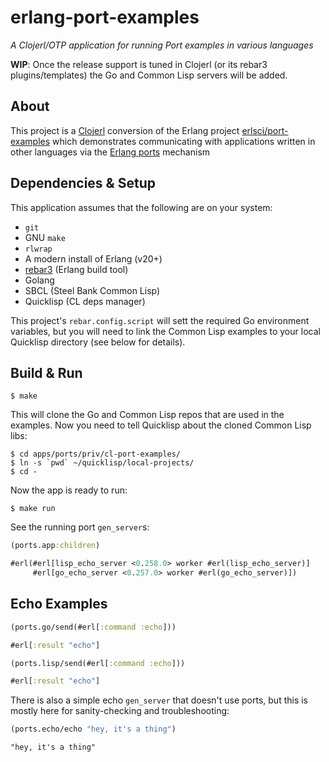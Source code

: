 # erlang-port-examples

*A Clojerl/OTP application for running Port examples in various languages*

**WIP**: Once the release support is tuned in Clojerl (or its rebar3
plugins/templates) the Go and Common Lisp servers will be added.

## About

This project is a [Clojerl](https://github.com/clojerl/clojerl) conversion of
the Erlang project
[erlsci/port-examples](https://github.com/erlsci/port-examples) which
demonstrates communicating with applications written in other languages
via the
[Erlang ports](https://erlang.org/doc/reference_manual/ports.html) mechanism

## Dependencies & Setup

This application assumes that the following are on your system:

* `git`
* GNU `make`
* `rlwrap`
* A modern install of Erlang (v20+)
* [rebar3](https://www.rebar3.org/) (Erlang build tool)
* Golang
* SBCL (Steel Bank Common Lisp)
* Quicklisp (CL deps manager)

This project's `rebar.config.script` will sett the required Go environment
variables, but you will need to link the Common Lisp examples to your local
Quicklisp directory (see below for details).

## Build & Run

```shell
$ make
```

This will clone the Go and Common Lisp repos that are used in the examples.
Now you need to tell Quicklisp about the cloned Common Lisp libs:

```shell
$ cd apps/ports/priv/cl-port-examples/
$ ln -s `pwd` ~/quicklisp/local-projects/
$ cd -
```

Now the app is ready to run:

```shell
$ make run
```

See the running port `gen_server`s:

```clj
(ports.app:children)
```
```clj
#erl(#erl[lisp_echo_server <0.258.0> worker #erl(lisp_echo_server)]
     #erl[go_echo_server <0.257.0> worker #erl(go_echo_server)])
```

## Echo Examples

```clj
(ports.go/send(#erl[:command :echo]))
```
```clj
#erl[:result "echo"]
```

```clj
(ports.lisp/send(#erl[:command :echo]))
```
```clj
#erl[:result "echo"]
```

There is also a simple echo `gen_server` that doesn't use ports, but this is
mostly here for sanity-checking and troubleshooting:

```clj
(ports.echo/echo "hey, it's a thing")
```
```
"hey, it's a thing"
```
